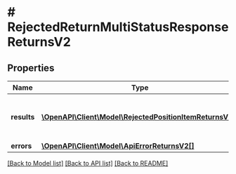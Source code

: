 # # RejectedReturnMultiStatusResponseReturnsV2

## Properties

Name | Type | Description | Notes
------------ | ------------- | ------------- | -------------
**results** | [**\OpenAPI\Client\Model\RejectedPositionItemReturnsV2[]**](RejectedPositionItemReturnsV2.md) | List of all the items received from partner |
**errors** | [**\OpenAPI\Client\Model\ApiErrorReturnsV2[]**](ApiErrorReturnsV2.md) |  | [optional]

[[Back to Model list]](../../README.md#models) [[Back to API list]](../../README.md#endpoints) [[Back to README]](../../README.md)
